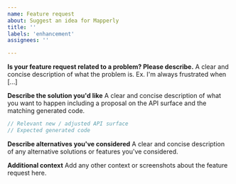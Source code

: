 ```yaml
---
name: Feature request
about: Suggest an idea for Mapperly
title: ''
labels: 'enhancement'
assignees: ''

---
```


**Is your feature request related to a problem? Please describe.**
A clear and concise description of what the problem is. Ex. I'm always frustrated when [...]

**Describe the solution you'd like**
A clear and concise description of what you want to happen including a proposal on the API surface and the matching generated code.

```csharp
// Relevant new / adjusted API surface
// Expected generated code
```

**Describe alternatives you've considered**
A clear and concise description of any alternative solutions or features you've considered.

**Additional context**
Add any other context or screenshots about the feature request here.
